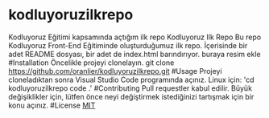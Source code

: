 # kodluyoruzilkrepo
Kodluyoruz Eğitimi kapsamında açtığım ilk repo
Kodluyoruz Ilk Repo
Bu repo Kodluyoruz Front-End Eğitiminde oluşturduğumuz ilk repo. İçerisinde bir adet README dosyası, bir adet de index.html barındırıyor.
buraya resim ekle
#Installation
Öncelikle projeyi clonelayın.
git clone https://github.com/oranlier/kodluyoruzilkrepo.git
#Usage
Projeyi cloneladıktan sonra Visual Studio Code programında açınız.
Linux için:
'cd kodluyoruzilkrepo
code .'
#Contributing
Pull requestler kabul edilir. Büyük değişiklikler için, lütfen önce neyi değiştirmek istediğinizi tartışmak için bir konu açınız.
#License
[MIT](https://choosealicense.com/licenses/mit/)
